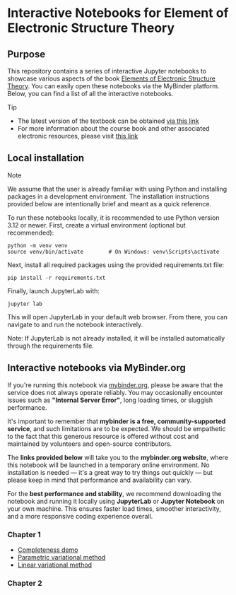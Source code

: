 # Interactive Notebooks for Element of Electronic Structure Theory

## Purpose

This repository contains a series of interactive Jupyter notebooks to showcase
various aspects of the book [Elements of Electronic Structure Theory](https://ifilot.pages.tue.nl/elements-of-electronic-structure-theory/index.html). 
You can easily open these notebooks via the MyBinder platform. Below, you can 
find a list of all the interactive notebooks.

> [!TIP]
> * The latest version of the textbook can be obtained [via this link](https://www.dropbox.com/s/8umppsfxwqdzb30/elements-of-electronic-structure-theory-filot.pdf?dl=1)
> * For more information about the course book and other associated electronic
>   resources, please visit [this link](https://ifilot.pages.tue.nl/elements-of-electronic-structure-theory/index.html)

## Local installation

> [!NOTE]
> We assume that the user is already familiar with using Python and installing 
> packages in a development environment. The installation instructions provided 
> below are intentionally brief and meant as a quick reference.


To run these notebooks locally, it is recommended to use Python version 3.12 or
newer. First, create a virtual environment (optional but recommended):

```
python -m venv venv  
source venv/bin/activate        # On Windows: venv\Scripts\activate
```

Next, install all required packages using the provided requirements.txt file:

```
pip install -r requirements.txt
```

Finally, launch JupyterLab with:

```
jupyter lab
```

This will open JupyterLab in your default web browser. From there, you can navigate to and run the notebook interactively.

Note: If JupyterLab is not already installed, it will be installed automatically
through the requirements file.

## Interactive notebooks via MyBinder.org

If you're running this notebook via [mybinder.org](https://mybinder.org), please be aware that the service does not always operate reliably. You may occasionally encounter issues such as **"Internal Server Error"**, long loading times, or sluggish performance.

It's important to remember that **mybinder is a free, community-supported service**, and such limitations are to be expected. We should be empathetic to the fact that this generous resource is offered without cost and maintained by volunteers and open-source contributors.

The **links provided below** will take you to the **mybinder.org website**, where this notebook will be launched in a temporary online environment. No installation is needed — it's a great way to try things out quickly — but please keep in mind that performance and availability can vary.

For the **best performance and stability**, we recommend downloading the notebook and running it locally using **JupyterLab** or **Jupyter Notebook** on your own machine. This ensures faster load times, smoother interactivity, and a more responsive coding experience overall.

### Chapter 1

* [Completeness demo](https://mybinder.org/v2/gh/ifilot/electronic-structure-interactive-notebooks/master?urlpath=%2Fdoc%2Ftree%2Fchapter01%2Fcompleteness-demo.ipynb)
* [Parametric variational method](https://mybinder.org/v2/gh/ifilot/electronic-structure-interactive-notebooks/master?urlpath=%2Fdoc%2Ftree%2Fchapter01%2Fparametric-variational-method.ipynb)
* [Linear variational method](https://mybinder.org/v2/gh/ifilot/electronic-structure-interactive-notebooks/master?urlpath=%2Fdoc%2Ftree%2Fchapter01%2Flinear-variational-method.ipynb)

### Chapter 2